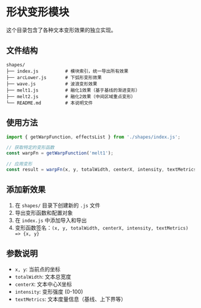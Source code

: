 # 形状变形模块

这个目录包含了各种文本变形效果的独立实现。

## 文件结构

```
shapes/
├── index.js          # 模块索引，统一导出所有效果
├── arcLower.js       # 下弧形变形效果
├── wave.js           # 波浪变形效果
├── melt1.js          # 融化1效果（基于基线的渐进变形）
├── melt2.js          # 融化2效果（中间区域重点变形）
└── README.md         # 本说明文件
```

## 使用方法

```javascript
import { getWarpFunction, effectsList } from './shapes/index.js';

// 获取特定的变形函数
const warpFn = getWarpFunction('melt1');

// 应用变形
const result = warpFn(x, y, totalWidth, centerX, intensity, textMetrics);
```

## 添加新效果

1. 在 `shapes/` 目录下创建新的 `.js` 文件
2. 导出变形函数和配置对象
3. 在 `index.js` 中添加导入和导出
4. 变形函数签名：`(x, y, totalWidth, centerX, intensity, textMetrics) => {x, y}`

## 参数说明

- `x, y`: 当前点的坐标
- `totalWidth`: 文本总宽度
- `centerX`: 文本中心X坐标
- `intensity`: 变形强度 (0-100)
- `textMetrics`: 文本度量信息（基线、上下界等） 